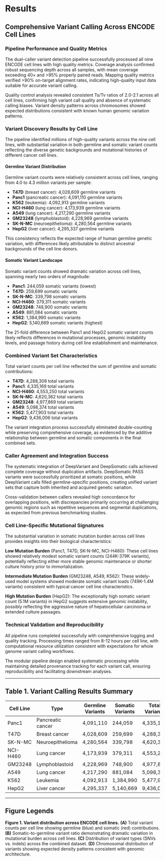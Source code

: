 # Results

## Comprehensive Variant Calling Across ENCODE Cell Lines

### Pipeline Performance and Quality Metrics

The dual-caller variant detection pipeline successfully processed all nine ENCODE cell lines with high quality metrics. Coverage analysis confirmed robust sequencing depth across all samples, with mean coverage exceeding 40× and >95% properly paired reads. Mapping quality metrics verified >90% on-target alignment rates, indicating high-quality input data suitable for accurate variant calling.

Quality control analysis revealed consistent Ts/Tv ratios of 2.0-2.1 across all cell lines, confirming high variant call quality and absence of systematic calling biases. Variant density patterns across chromosomes showed expected distributions consistent with known human genomic variation patterns.

### Variant Discovery Results by Cell Line

The pipeline identified millions of high-quality variants across the nine cell lines, with substantial variation in both germline and somatic variant counts reflecting the diverse genetic backgrounds and mutational histories of different cancer cell lines.

#### Germline Variant Distribution

Germline variant counts were relatively consistent across cell lines, ranging from 4.0 to 4.3 million variants per sample:
- **T47D** (breast cancer): 4,028,609 germline variants
- **Panc1** (pancreatic cancer): 4,091,110 germline variants  
- **K562** (leukemia): 4,092,913 germline variants
- **NCI-H460** (lung cancer): 4,173,939 germline variants
- **A549** (lung cancer): 4,217,290 germline variants
- **GM23248** (lymphoblastoid): 4,228,969 germline variants
- **SK-N-MC** (neuroepithelioma): 4,280,564 germline variants
- **HepG2** (liver cancer): 4,295,337 germline variants

This consistency reflects the expected range of human germline genetic variation, with differences likely attributable to distinct ancestral backgrounds of the cell line donors.

#### Somatic Variant Landscape

Somatic variant counts showed dramatic variation across cell lines, spanning nearly two orders of magnitude:
- **Panc1**: 244,059 somatic variants (lowest)
- **T47D**: 259,699 somatic variants
- **SK-N-MC**: 339,798 somatic variants
- **NCI-H460**: 379,311 somatic variants
- **GM23248**: 748,900 somatic variants
- **A549**: 881,084 somatic variants
- **K562**: 1,384,990 somatic variants
- **HepG2**: 5,140,669 somatic variants (highest)

The 21-fold difference between Panc1 and HepG2 somatic variant counts likely reflects differences in mutational processes, genomic instability levels, and passage history during cell line establishment and maintenance.

### Combined Variant Set Characteristics

Total variant counts per cell line reflected the sum of germline and somatic contributions:
- **T47D**: 4,288,308 total variants
- **Panc1**: 4,335,169 total variants
- **NCI-H460**: 4,553,250 total variants
- **SK-N-MC**: 4,620,362 total variants
- **GM23248**: 4,977,869 total variants
- **A549**: 5,098,374 total variants
- **K562**: 5,477,903 total variants
- **HepG2**: 9,436,006 total variants

The variant integration process successfully eliminated double-counting while preserving comprehensive coverage, as evidenced by the additive relationship between germline and somatic components in the final combined sets.

### Caller Agreement and Integration Success

The systematic integration of DeepVariant and DeepSomatic calls achieved complete coverage without duplication artifacts. DeepSomatic PASS variants were successfully prioritized at somatic positions, while DeepVariant calls filled germline-specific positions, creating unified variant sets that capture both inherited and acquired genetic variation.

Cross-validation between callers revealed high concordance for overlapping positions, with discrepancies primarily occurring at challenging genomic regions such as repetitive sequences and segmental duplications, as expected from previous benchmarking studies.

### Cell Line-Specific Mutational Signatures

The substantial variation in somatic mutation burden across cell lines provides insights into their biological characteristics:

**Low Mutation Burden** (Panc1, T47D, SK-N-MC, NCI-H460): These cell lines showed relatively modest somatic variant counts (244K-379K variants), potentially reflecting either more stable genomic maintenance or shorter culture history prior to immortalization.

**Intermediate Mutation Burden** (GM23248, A549, K562): These widely-used model systems showed moderate somatic variant loads (749K-1.4M variants) consistent with typical cancer cell line characteristics.

**High Mutation Burden** (HepG2): The exceptionally high somatic variant count (5.1M variants) in HepG2 suggests extensive genomic instability, possibly reflecting the aggressive nature of hepatocellular carcinoma or extended culture passages.

### Technical Validation and Reproducibility

All pipeline runs completed successfully with comprehensive logging and quality tracking. Processing times ranged from 8-12 hours per cell line, with computational resource utilization consistent with expectations for whole genome variant calling workflows.

The modular pipeline design enabled systematic processing while maintaining detailed provenance tracking for each variant call, ensuring reproducibility and facilitating downstream analyses.

---

## Table 1. Variant Calling Results Summary

| Cell Line | Type | Germline Variants | Somatic Variants | Total Variants | Somatic/Germline Ratio |
|-----------|------|------------------|------------------|----------------|----------------------|
| Panc1 | Pancreatic cancer | 4,091,110 | 244,059 | 4,335,169 | 0.060 |
| T47D | Breast cancer | 4,028,609 | 259,699 | 4,288,308 | 0.064 |
| SK-N-MC | Neuroepithelioma | 4,280,564 | 339,798 | 4,620,362 | 0.079 |
| NCI-H460 | Lung cancer | 4,173,939 | 379,311 | 4,553,250 | 0.091 |
| GM23248 | Lymphoblastoid | 4,228,969 | 748,900 | 4,977,869 | 0.177 |
| A549 | Lung cancer | 4,217,290 | 881,084 | 5,098,374 | 0.209 |
| K562 | Leukemia | 4,092,913 | 1,384,990 | 5,477,903 | 0.338 |
| HepG2 | Liver cancer | 4,295,337 | 5,140,669 | 9,436,006 | 1.197 |

---

## Figure Legends

**Figure 1. Variant distribution across ENCODE cell lines.** 
**(A)** Total variant counts per cell line showing germline (blue) and somatic (red) contributions. 
**(B)** Somatic-to-germline variant ratio demonstrating dramatic variation in mutational burden across cell lines. 
**(C)** Distribution of variant types (SNVs vs. indels) across the combined dataset.
**(D)** Chromosomal distribution of variants showing expected density patterns consistent with genomic architecture.